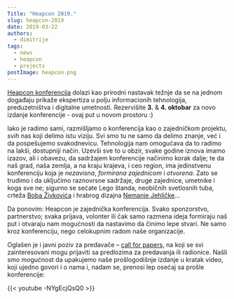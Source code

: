 ```yaml
---
Title: "Heapcon 2019."
slug: heapcon-2019
date: 2019-03-22
authors:
  - dimitrije
tags:
  - news
  - heapcon
  - projects
postImage: heapcon.png
---
```


 [Heapcon konferencija](https://heapcon.io) dolazi kao prirodni nastavak težnje da se na jednom događaju prikaže ekspertiza u polju informacionih tehnologija, preduzetništva i digitalne umetnosti. Rezervišite **3.** & **4. oktobar** za novo izdanje konferencije - ovaj put u novom prostoru :)

<!--more-->

Iako je radimo sami, razmišljamo o konferencija kao o zajedničkom projektu, _svih_ nas koji delimo istu viziju. Svi smo tu ne samo da delimo znanje, već i da pospešujemo svakodnevicu. Tehnologija nam omogućava da to radimo na lakši, dostupniji način. Uzevši sve to u obzir, svake godine iznova imamo izazov, ali i obavezu, da sadržajem konferencije načinimo korak dalje; te da naš grad, naša zemlja, a na kraju krajeva, i ceo region, ima jedinstvenu konferenciju koja je _nezavisna_, _formirana zajednicom_ i _otvorena_. Zato se trudimo i da uključimo raznovrsne sadržaje, druge zajednice, umetnike i koga sve ne; sigurno se sećate Lego štanda, neobičnih svetlosnih tuba, crteža [Boba Živkovića](http://bobzivkovic.com) i hrabrog dizajna [Nemanje Jehličke](https://www.linkedin.com/in/nemanjajehlicka/)...

Da ponovim: Heapcon je zajednička konferencija. Svako sponzorstvo, partnerstvo; svaka prijava, volonter ili čak samo razmena ideja formiraju naš put i otvaraju nam mogućnosti da nastavimo da činimo lepe stvari. Ne samo kroz konferenciju, nego celokupnim radom naše organizacije.

Oglašen je i javni poziv za predavače – [​call for papers](https://heapcon.io/call-for-papers/)​, na koji se svi zainteresovani mogu prijaviti sa predlozima za predavanja ili radionice. Našli smo mogućnost da upakujemo naše prošlogodišnje izdanje u kratak video, koji ujedno govori i o nama i, nadam se, prenosi lep osećaj sa prošle konferencije:

{{< youtube -NYgEcjQsQ0 >}}
